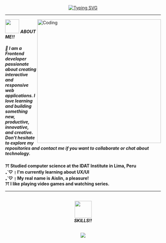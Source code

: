  <div align=center>
      <a href="https://git.io/typing-svg"><img src="https://readme-typing-svg.demolab.com/?font=Fugaz One&size=35&duration=3500&pause=300&color=fabee5&center=true&vCenter=true&width=600&lines=Hi%2C+I+am+Lin˙ᵕ˙;Welcome+to+My+GitHub+Profile!" alt="Typing SVG" /></a>
  </div>
  <hr>
<img align="right" alt="Coding" width="400" src="https://i.giphy.com/media/v1.Y2lkPTc5MGI3NjExanNpNTR4a2R4bmlnZmozeTVoMWsyMjkyNjRwNXIzbzdnczZzZG9reSZlcD12MV9pbnRlcm5hbF9naWZfYnlfaWQmY3Q9Zw/DBy2syOJWxNWESbJAy/giphy.gif">

  
  
<img src="https://i.giphy.com/media/v1.Y2lkPTc5MGI3NjExOWdiYjczZ21yY3RjZGlmMmpoODJjMjMzZ21lNWY5NGZmbHZjMzk0MCZlcD12MV9pbnRlcm5hbF9naWZfYnlfaWQmY3Q9cw/1HEfctM48fTSanADqj/giphy.gif" width="45" /> <b><i>ABOUT ME!!</i></b>
<h5>🌸 I am a Frontend developer passionate about creating interactive and responsive web applications. I love learning and building something new, productive, innovative, and creative. Don't hesitate to explore my repositories and contact me if you want to collaborate or chat about technology.

</h5>
<p><b> ꔫ Studied computer science at the IDAT Institute in Lima, Peru</br>
 ₊˙♡﹗I'm currently learning about UX/UI</br>
 ₊˙♡﹗My real name is Aislin, a pleasure!</br>
ꔫ I like playing video games and watching series.</b></p>

<hr>
<BR>
<div align="center">
<img src="https://i.giphy.com/media/v1.Y2lkPTc5MGI3NjExcnFtemNqeHhwd29iejlhcXBrdjZqdTA4emQ0YjI5cXY5bHdzY2l4diZlcD12MV9pbnRlcm5hbF9naWZfYnlfaWQmY3Q9cw/EGNi09y1CXeyA/giphy.gif" width="55" /><BR> <b><i>SKILLS!!</i></b>
</div>
</br>

<p align="center">
  <a href="https://skillicons.dev">
    <img src="https://skillicons.dev/icons?i=git,css,html,js,bootstrap,figma&perline=14" />
  </a>
</p>




